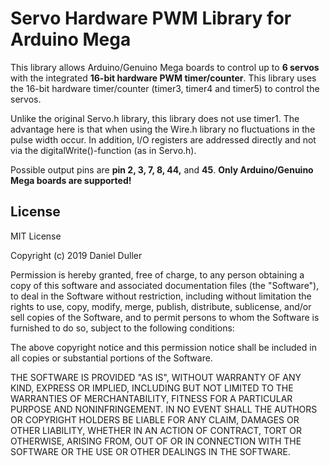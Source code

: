 # Servo Hardware PWM Library for Arduino Mega

This library allows Arduino/Genuino Mega boards to control up to **6 servos** with the integrated **16-bit hardware PWM timer/counter**.
This library uses the 16-bit hardware timer/counter (timer3, timer4 and timer5) to control the servos.

Unlike the original Servo.h library, this library does not use timer1.
The advantage here is that when using the Wire.h library no fluctuations in the pulse width occur.
In addition, I/O registers are addressed directly and not via the digitalWrite()-function (as in Servo.h).

Possible output pins are **pin 2, 3, 7, 8, 44,** and **45**. 
**Only Arduino/Genuino Mega boards are supported!**

## License

MIT License

Copyright (c) 2019 Daniel Duller

Permission is hereby granted, free of charge, to any person obtaining a copy
of this software and associated documentation files (the "Software"), to deal
in the Software without restriction, including without limitation the rights
to use, copy, modify, merge, publish, distribute, sublicense, and/or sell
copies of the Software, and to permit persons to whom the Software is
furnished to do so, subject to the following conditions:

The above copyright notice and this permission notice shall be included in all
copies or substantial portions of the Software.

THE SOFTWARE IS PROVIDED "AS IS", WITHOUT WARRANTY OF ANY KIND, EXPRESS OR
IMPLIED, INCLUDING BUT NOT LIMITED TO THE WARRANTIES OF MERCHANTABILITY,
FITNESS FOR A PARTICULAR PURPOSE AND NONINFRINGEMENT. IN NO EVENT SHALL THE
AUTHORS OR COPYRIGHT HOLDERS BE LIABLE FOR ANY CLAIM, DAMAGES OR OTHER
LIABILITY, WHETHER IN AN ACTION OF CONTRACT, TORT OR OTHERWISE, ARISING FROM,
OUT OF OR IN CONNECTION WITH THE SOFTWARE OR THE USE OR OTHER DEALINGS IN THE
SOFTWARE.
